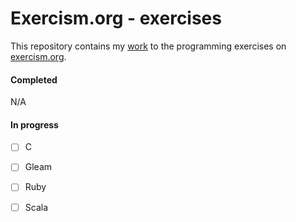 # Exercism.org - exercises

This repository contains my [work](https://exercism.org/profiles/clovisphere) to the programming exercises on [exercism.org](https://exercism.org/).

#### Completed

N/A

#### In progress
- [ ] C
- [ ] Gleam
- [ ] Ruby
- [ ] Scala

